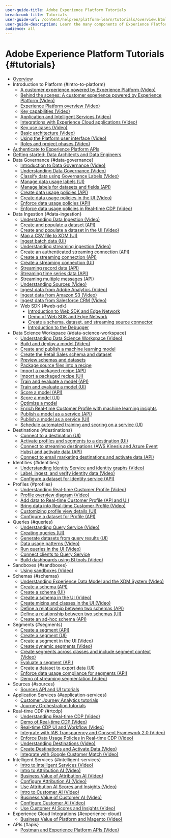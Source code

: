 ```yaml
---
user-guide-title: Adobe Experience Platform Tutorials
breadcrumb-title: Tutorials
user-guide-url: /content/help/en/platform-learn/tutorials/overview.html
user-guide-description: Learn the many components of Experience Platform.
audience: all
---
```


# Adobe Experience Platform Tutorials {#tutorials}

+ [Overview](/help/platform/overview.md)
+ Introduction to Platform {#intro-to-platform}
  + [A customer experience powered by Experience Platform (Video)](/help/platform/intro-to-platform/a-customer-experience-powered-by-experience-platform.md)
  + [Behind the scenes: A customer experience powered by Experience Platform (Video)](/help/platform/intro-to-platform/behind-the-scenes-a-customer-experience-powered-by-experience-platform.md)
  + [Experience Platform overview (Video)](/help/platform/intro-to-platform/overview.md)
  + [Key capabilities (Video)](/help/platform/intro-to-platform/key-capabilities.md)
  + [Application and Intelligent Services (Video)](/help/platform/intro-to-platform/application-and-intelligent-services.md)
  + [Integrations with Experience Cloud applications (Video)](/help/platform/intro-to-platform/integrations-with-experience-cloud-applications.md)
  + [Key use cases (Video)](/help/platform/intro-to-platform/key-use-cases.md)
  + [Basic architecture (Video)](/help/platform/intro-to-platform/basic-architecture.md)
  + [Using the Platform user interface (Video)](/help/platform/intro-to-platform/interface-tour.md)
  + [Roles and project phases (Video)](/help/platform/intro-to-platform/roles-and-project-phases.md)
+ [Authenticate to Experience Platform APIs](/help/platform/authentication/platform-api-authentication.md)
+ [Getting started: Data Architects and Data Engineers](https://docs.adobe.com/content/help/en/platform-learn/getting-started-for-data-architects-and-data-engineers/overview.html)
+ Data Governance {#data-governance}
  + [Introduction to Data Governance (Video)](/help/platform/governance/introduction-to-data-governance.md)
  + [Understanding Data Governance (Video)](/help/platform/governance/understanding-data-governance.md)
  + [Classify data using Governance Labels (Video)](/help/platform/governance/classify-data-using-governance-labels.md)
  + [Manage data usage labels (UI)](https://docs.adobe.com/content/help/en/experience-platform/data-governance/labels/user-guide.html)
  + [Manage labels for datasets and fields (API)](https://docs.adobe.com/content/help/en/experience-platform/data-governance/labels/dataset-api.html)
  + [Create data usage policies (API)](https://docs.adobe.com/content/help/en/experience-platform/data-governance/policies/create.html)
  + [Create data usage policies in the UI (Video)](/help/platform/governance/create-data-usage-policies.md)
  + [Enforce data usage policies (API)](https://docs.adobe.com/content/help/en/experience-platform/data-governance/enforcement/api-enforcement.html)
  + [Enforce data usage policies in Real-time CDP (Video)](/help/platform/governance/enforce-data-usage-policies-in-real-time-cdp.md)
+ Data Ingestion {#data-ingestion}
  + [Understanding Data Ingestion (Video)](/help/platform/data-ingestion/understanding-data-ingestion.md)
  + [Create and populate a dataset (API)](https://docs.adobe.com/content/help/en/experience-platform/catalog/datasets/create.html)
  + [Create and populate a dataset in the UI (Video)](/help/platform/data-ingestion/create-datasets-and-ingest-data.md)
  + [Map a CSV file to XDM (UI)](https://docs.adobe.com/content/help/en/experience-platform/ingestion/tutorials/map-a-csv-file.html)
  + [Ingest batch data (UI)](https://docs.adobe.com/content/help/en/experience-platform/ingestion/tutorials/ingest-batch-data.html)
  + [Understanding streaming ingestion (Video)](/help/platform/data-ingestion/understanding-streaming-ingestion.md)
  + [Create an authenticated streaming connection (API)](https://docs.adobe.com/content/help/en/experience-platform/ingestion/tutorials/create-authenticated-streaming-connection.html)
  + [Create a streaming connection (API)](https://docs.adobe.com/content/help/en/experience-platform/ingestion/tutorials/create-streaming-connection.html)
  + [Create a streaming connection (UI)](https://docs.adobe.com/content/help/en/experience-platform/ingestion/tutorials/create-streaming-connection-ui.html)
  + [Streaming record data (API)](https://docs.adobe.com/content/help/en/experience-platform/ingestion/tutorials/streaming-record-data.html)
  + [Streaming time series data (API)](https://docs.adobe.com/content/help/en/experience-platform/ingestion/tutorials/streaming-time-series-data.html)
  + [Streaming multiple messages (API)](https://docs.adobe.com/content/help/en/experience-platform/ingestion/tutorials/streaming-multiple-messages.html)
  + [Understanding Sources (Video)](/help/platform/data-ingestion/understanding-source-connectors.md)
  + [Ingest data from Adobe Analytics (Video)](/help/platform/data-ingestion/ingest-data-from-adobe-analytics.md)
  + [Ingest data from Amazon S3 (Video)](/help/platform/data-ingestion/ingest-data-from-amazon-s3.md)
  + [Ingest data from Salesforce CRM (Video)](/help/platform/data-ingestion/ingest-data-from-salesforce-crm.md)
  + Web SDK {#web-sdk}
    + [Introduction to Web SDK and Edge Network](/help/platform/data-ingestion/web-sdk/introduction-to-web-sdk-and-edge-network.md)
    + [Demo of Web SDK and Edge Network](/help/platform/data-ingestion/web-sdk/demo-of-web-sdk-and-edge-network.md)
    + [Create a schema, dataset, and streaming source connector](/help/platform/data-ingestion/web-sdk/create-a-schema-dataset-and-streaming-source-connector-for-web-sdk-data.md)
    + [Introduction to the Debugger](/help/platform/data-ingestion/web-sdk/introduction-to-the-experience-platform-debugger.md)
+ Data Science Workspace {#data-science-workspace}
  + [Understanding Data Science Workspace (Video)](/help/platform/data-science-workspace/understanding-data-science-workspace.md)
  + [Build and deploy a model (Video)](/help/platform/data-science-workspace/build-and-deploy-a-model.md)
  + [Create and publish a machine learning model](https://docs.adobe.com/content/help/en/experience-platform/data-science-workspace/models-recipes/create-publish-model.html)
  + [Create the Retail Sales schema and dataset](https://docs.adobe.com/content/help/en/experience-platform/data-science-workspace/models-recipes/create-retails-sales-dataset.html)
  + [Preview schemas and datasets](https://docs.adobe.com/content/help/en/experience-platform/data-science-workspace/models-recipes/preview-schema-data.html)
  + [Package source files into a recipe](https://docs.adobe.com/content/help/en/experience-platform/data-science-workspace/models-recipes/package-source-files-recipe.html)
  + [Import a packaged recipe (API)](https://docs.adobe.com/content/help/en/experience-platform/data-science-workspace/models-recipes/import-packaged-recipe-api.html)
  + [Import a packaged recipe (UI)](https://docs.adobe.com/content/help/en/experience-platform/data-science-workspace/models-recipes/import-packaged-recipe-ui.html)
  + [Train and evaluate a model (API)](https://docs.adobe.com/content/help/en/experience-platform/data-science-workspace/models-recipes/train-evaluate-model-api.html)
  + [Train and evaluate a model (UI)](https://docs.adobe.com/content/help/en/experience-platform/data-science-workspace/models-recipes/train-evaluate-model-ui.html)
  + [Score a model (API)](https://docs.adobe.com/content/help/en/experience-platform/data-science-workspace/models-recipes/score-model-api.html)
  + [Score a model (UI)](https://docs.adobe.com/content/help/en/experience-platform/data-science-workspace/models-recipes/score-model-ui.html)
  + [Optimize a model](https://docs.adobe.com/content/help/en/experience-platform/data-science-workspace/models-recipes/optimize-model.html)
  + [Enrich Real-time Customer Profile with machine learning insights](https://docs.adobe.com/content/help/en/experience-platform/data-science-workspace/models-recipes/enrich-profile.html)
  + [Publish a model as a service (API)](https://docs.adobe.com/content/help/en/experience-platform/data-science-workspace/models-recipes/publish-model-service-api.html)
  + [Publish a model as a service (UI)](https://docs.adobe.com/content/help/en/experience-platform/data-science-workspace/models-recipes/publish-model-service-ui.html)
  + [Schedule automated training and scoring on a service (UI)](https://docs.adobe.com/content/help/en/experience-platform/data-science-workspace/models-recipes/schedule-models-ui.html)
+ Destinations {#destinations}
  + [Connect to a destination (UI)](https://docs.adobe.com/content/help/en/experience-platform/rtcdp/destinations/dest-tutorials/connect-destination.html)
  + [Activate profiles and segments to a destination (UI)](https://docs.adobe.com/content/help/en/experience-platform/rtcdp/destinations/dest-tutorials/activate-destinations.html)
  + [Connect to streaming destinations (AWS Kinesis and Azure Event Hubs) and activate data (API)](https://docs.adobe.com/content/help/en/experience-platform/rtcdp/destinations/api-tutorials/streaming-destinations-api-tutorial.html)
  + [Connect to email marketing destinations and activate data (API)](https://docs.adobe.com/content/help/en/experience-platform/rtcdp/destinations/api-tutorials/email-marketing-api.html)
+ Identities {#identities}
  + [Understanding Identity Service and identity graphs (Video)](/help/platform/identities/understanding-identity-and-identity-graphs.md)
  + [Label, ingest, and verify identity data (Video)](/help/platform/identities/label-ingest-and-verify-identity-data.md)
  + [Configure a dataset for Identity service (API)](https://docs.adobe.com/content/help/en/experience-platform/profile/tutorials/dataset-configuration.html)
+ Profiles {#profiles}
  + [Understanding Real-time Customer Profile (Video)](/help/platform/profiles/understanding-the-real-time-customer-profile.md)
  + [Profile overview diagram (Video)](/help/platform/profiles/overview-diagram.md)
  + [Add data to Real-time Customer Profile (API and UI)](https://docs.adobe.com/content/help/en/experience-platform/profile/tutorials/add-profile-data.html)
  + [Bring data into Real-time Customer Profile (Video)](/help/platform/profiles/bring-data-into-the-real-time-customer-profile.md)
  + [Customizing profile view details (UI)](https://docs.adobe.com/content/help/en/experience-platform/profile/ui/profile-customization.html)
  + [Configure a dataset for Profile (API)](https://docs.adobe.com/content/help/en/experience-platform/profile/tutorials/dataset-configuration.html)
+ Queries {#queries}
  + [Understanding Query Service (Video)](/help/platform/queries/understanding-query-service.md)
  + [Creating queries (UI)](https://docs.adobe.com/content/help/en/experience-platform/query/creating-queries/creating-queries.html)
  + [Generate datasets from query results (UI)](https://docs.adobe.com/content/help/en/experience-platform/query/create-datasets.html)
  + [Data usage patterns (Video)](/help/platform/queries/understanding-data-usage-patterns-with-query-service.md)
  + [Run queries in the UI (Video)](/help/platform/queries/run-queries.md)
  + [Connect clients to Query Service](https://docs.adobe.com/content/help/en/experience-platform/query/clients/overview.html)
  + [Build dashboards using BI tools (Video)](/help/platform/queries/understanding-the-value-of-dashboards-built-with-query-service.md)
+ Sandboxes {#sandboxes}
  + [Using sandboxes (Video)](/help/platform/sandboxes/use-sandboxes.md)
+ Schemas {#schemas}
  + [Understanding Experience Data Model and the XDM System (Video)](/help/platform/schemas/understanding-the-xdm-system-and-experience-data-model.md)
  + [Create a schema (API)](https://docs.adobe.com/content/help/en/experience-platform/xdm/tutorials/create-schema-api.html)
  + [Create a schema (UI)](https://docs.adobe.com/content/help/en/experience-platform/xdm/tutorials/create-schema-ui.html)
  + [Create a schema in the UI (Video)](/help/platform/schemas/create-your-first-schema-with-out-of-the-box-components.md)
  + [Create mixins and classes in the UI (Video)](/help/platform/schemas/create-your-own-mixins-and-classes.md)
  + [Define a relationship between two schemas (API)](https://docs.adobe.com/content/help/en/experience-platform/xdm/tutorials/relationship-api.html)
  + [Define a relationship between two schemas (UI)](https://docs.adobe.com/content/help/en/experience-platform/xdm/tutorials/relationship-ui.html)
  + [Create an ad-hoc schema (API)](https://docs.adobe.com/content/help/en/experience-platform/xdm/tutorials/ad-hoc.html)
+ Segments {#segments}
  + [Create a segment (API)](https://docs.adobe.com/content/help/en/experience-platform/segmentation/tutorials/create-a-segment.html)
  + [Create a segment (UI)](https://docs.adobe.com/content/help/en/experience-platform/segmentation/ui/overview.html)
  + [Create a segment in the UI (Video)](/help/platform/segments/create-segments.md)
  + [Create dynamic segments (Video)](/help/platform/segments/create-dynamic-segments.md)
  + [Create segments across classes and include segment context (Video)](/help/platform/segments/create-segments-across-classes-and-include-segment-context.md)
  + [Evaluate a segment (API)](https://docs.adobe.com/content/help/en/experience-platform/segmentation/tutorials/evaluate-a-segment.html)
  + [Create a dataset to export data (UI)](https://docs.adobe.com/content/help/en/experience-platform/segmentation/tutorials/create-dataset-export-segment.html)
  + [Enforce data usage compliance for segments (API)](https://docs.adobe.com/content/help/en/experience-platform/segmentation/tutorials/governance.html)
  + [Demo of streaming segmentation (Video)](/help/platform/segments/streaming-segmentation-demo.md)
+ Sources {#sources}
  + [Sources API and UI tutorials](/help/platform/sources/sources-tutorials.md)
+ Application Services {#application-services}
  + [Customer Journey Analytics tutorials](https://docs.adobe.com/content/help/en/customer-journey-analytics-learn/tutorials/overview.html)
  + [Journey Orchestration tutorials](https://docs.adobe.com/content/help/en/journey-orchestration-learn/tutorials/overview.html)
+ Real-time CDP {#rtcdp}
  + [Understanding Real-time CDP (Video)](/help/platform/rtcdp/understanding-the-real-time-customer-data-platform.md)
  + [Demo of Real-time CDP (Video)](/help/platform/rtcdp/demo.md)
  + [Real-time CDP UI and Workflow (Video)](/help/platform/rtcdp/understanding-the-real-time-customer-data-platform-user-interface.md)
  + [Integrate with IAB Transparency and Consent Framework 2.0 (Video)](/help/platform/rtcdp/integrate-with-iab-transparency-and-consent-framework-2.md)
  + [Enforce Data Usage Policies in Real-time CDP (Video)](https://docs.adobe.com/content/help/en/platform-learn/tutorials/data-governance/enforce-data-usage-policies-in-real-time-cdp.html)
  + [Understanding Destinations (Video)](/help/platform/rtcdp/understanding-destinations.md)
  + [Create Destinations and Activate Data (Video)](/help/platform/rtcdp/create-destinations-and-activate-data.md)
  + [Integrate with Google Customer Match (Video)](/help/platform/rtcdp/integrate-with-google-customer-match.md)
+ Intelligent Services {#intelligent-services}
  + [Intro to Intelligent Services (Video)](/help/platform/intelligent-services/introduction-to-intelligent-services.md)
  + [Intro to Attribution AI (Video)](/help/platform/intelligent-services/introduction-to-attribution-ai.md)
  + [Business Value of Attribution AI (Video)](/help/platform/intelligent-services/business-value-of-attribution-ai.md)
  + [Configure Attribution AI (Video)](/help/platform/intelligent-services/configure-attribution-ai.md)
  + [Use Attribution AI Scores and Insights (Video)](/help/platform/intelligent-services/use-attribution-ai-scores-and-insights.md)
  + [Intro to Customer AI (Video)](/help/platform/intelligent-services/introduction-to-customer-ai.md)
  + [Business Value of Customer AI (Video)](/help/platform/intelligent-services/business-value-of-customer-ai.md)
  + [Configure Customer AI (Video)](/help/platform/intelligent-services/configure-customer-ai.md)
  + [Use Customer AI Scores and Insights (Video)](/help/platform/intelligent-services/use-customer-ai-scores-and-insights.md)
+ Experience Cloud Integrations {#experience-cloud}
  + [Business Value of Platform and Magento (Video)](/help/platform/experience-cloud/business-value-of-platform-and-magento.md)
+ APIs {#apis}
  + [Postman and Experience Platform APIs (Video)](/help/platform/apis/postman.md)